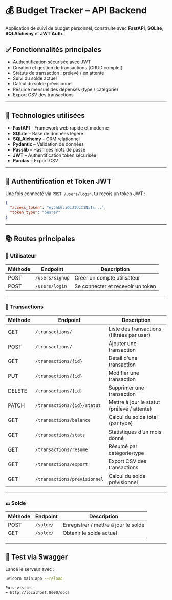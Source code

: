 # 💰 Budget Tracker – API Backend

Application de suivi de budget personnel, construite avec **FastAPI**, **SQLite**, **SQLAlchemy** et **JWT Auth**.

## ✅ Fonctionnalités principales

- Authentification sécurisée avec JWT
- Création et gestion de transactions (CRUD complet)
- Statuts de transaction : prélevé / en attente
- Suivi du solde actuel
- Calcul du solde prévisionnel
- Résumé mensuel des dépenses (type / catégorie)
- Export CSV des transactions

---

## 🚀 Technologies utilisées

- **FastAPI** – Framework web rapide et moderne
- **SQLite** – Base de données légère
- **SQLAlchemy** – ORM relationnel
- **Pydantic** – Validation de données
- **Passlib** – Hash des mots de passe
- **JWT** – Authentification token sécurisée
- **Pandas** – Export CSV

---

## 🔐 Authentification et Token JWT

Une fois connecté via `POST /users/login`, tu reçois un token JWT :

```json
{
  "access_token": "eyJhbGciOiJIUzI1NiIs...",
  "token_type": "bearer"
}
````
---

## 📚 Routes principales

### 👤 Utilisateur

| Méthode | Endpoint          | Description                  |
|---------|-------------------|------------------------------|
| POST    | `/users/signup`   | Créer un compte utilisateur  |
| POST    | `/users/login`    | Se connecter et recevoir un token |

---

### 💸 Transactions

| Méthode | Endpoint                          | Description                       |
|---------|-----------------------------------|-----------------------------------|
| GET     | `/transactions/`                 | Liste des transactions (filtrées par user) |
| POST    | `/transactions/`                 | Ajouter une transaction          |
| GET     | `/transactions/{id}`             | Détail d'une transaction         |
| PUT     | `/transactions/{id}`             | Modifier une transaction         |
| DELETE  | `/transactions/{id}`             | Supprimer une transaction        |
| PATCH   | `/transactions/{id}/statut`      | Mettre à jour le statut (prélevé / attente) |
| GET     | `/transactions/balance`          | Calcul du solde total (par type) |
| GET     | `/transactions/stats`            | Statistiques d’un mois donné     |
| GET     | `/transactions/resume`           | Résumé par catégorie/type        |
| GET     | `/transactions/export`           | Export CSV des transactions      |
| GET     | `/transactions/previsionnel`     | Calcul du solde prévisionnel     |

---

### 💶 Solde

| Méthode | Endpoint       | Description                        |
|---------|----------------|------------------------------------|
| POST    | `/solde/`      | Enregistrer / mettre à jour le solde |
| GET     | `/solde/`      | Obtenir le solde actuel            |

---

## 🧪 Test via Swagger

Lance le serveur avec :

```bash
uvicorn main:app --reload

Puis visite :
➡️ http://localhost:8000/docs

